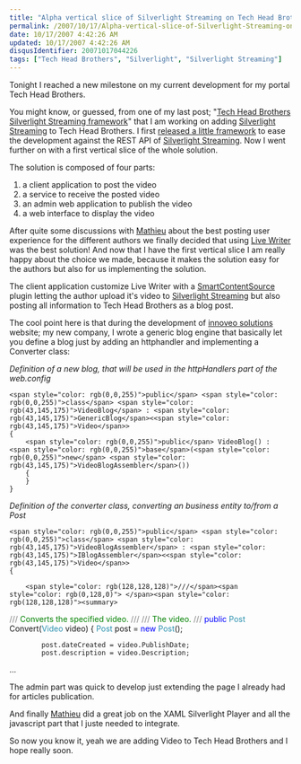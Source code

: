 ```yaml
---
title: "Alpha vertical slice of Silverlight Streaming on Tech Head Brothers"
permalink: /2007/10/17/Alpha-vertical-slice-of-Silverlight-Streaming-on-Tech-Head-Brothers/
date: 10/17/2007 4:42:26 AM
updated: 10/17/2007 4:42:26 AM
disqusIdentifier: 20071017044226
tags: ["Tech Head Brothers", "Silverlight", "Silverlight Streaming"]
---
```

Tonight I reached a new milestone on my current development for my portal Tech Head Brothers.

You might know, or guessed, from one of my last post; "[Tech Head Brothers Silverlight Streaming framework](http://weblogs.asp.net/lkempe/archive/2007/10/11/tech-head-brothers-silverlight-streaming-framework.aspx)" that I am working on adding [Silverlight Streaming](http://silverlight.live.com/) to Tech Head Brothers. I first [released a little framework](http://www.codeplex.com/THBSLSFramework) to ease the development against the REST API of [Silverlight Streaming](http://silverlight.live.com/). Now I went further on with a first vertical slice of the whole solution.
<!-- more -->

The solution is composed of four parts:

1.  a client application to post the video
2.  a service to receive the posted video
3.  an admin web application to publish the video
4.  a web interface to display the video 

After quite some discussions with [Mathieu](http://www.techheadbrothers.com/Auteurs.aspx/mathieu-kempe) about the best posting user experience for the different authors we finally decided that using [Live Writer](http://get.live.com/betas/writer_betas) was the best solution! And now that I have the first vertical slice I am really happy about the choice we made, because it makes the solution easy for the authors but also for us implementing the solution.

The client application customize Live Writer with a [SmartContentSource](http://msdn2.microsoft.com/en-us/library/aa738935.aspx) plugin letting the author upload it's video to [Silverlight Streaming](http://silverlight.live.com/) but also posting all information to Tech Head Brothers as a blog post.

The cool point here is that during the development of [innoveo solutions](http://www.innoveo.com/) website; my new company, I wrote a generic blog engine that basically let you define a blog just by adding an httphandler and implementing a Converter class:

*Definition of a new blog, that will be used in the httpHandlers part of the web.config*

    <span style="color: rgb(0,0,255)">public</span> <span style="color: rgb(0,0,255)">class</span> <span style="color: rgb(43,145,175)">VideoBlog</span> : <span style="color: rgb(43,145,175)">GenericBlog</span><<span style="color: rgb(43,145,175)">Video</span>>
    {
        <span style="color: rgb(0,0,255)">public</span> VideoBlog() : <span style="color: rgb(0,0,255)">base</span>(<span style="color: rgb(0,0,255)">new</span> <span style="color: rgb(43,145,175)">VideoBlogAssembler</span>())
        {
        }
    }
[](http://11011.net/software/vspaste)


*Definition of the converter class, converting an business entity to/from a Post*

    <span style="color: rgb(0,0,255)">public</span> <span style="color: rgb(0,0,255)">class</span> <span style="color: rgb(43,145,175)">VideoBlogAssembler</span> : <span style="color: rgb(43,145,175)">IBlogAssembler</span><<span style="color: rgb(43,145,175)">Video</span>>
    {

[](http://11011.net/software/vspaste)

        <span style="color: rgb(128,128,128)">///</span><span style="color: rgb(0,128,0)"> </span><span style="color: rgb(128,128,128)"><summary>
</span>        <span style="color: rgb(128,128,128)">///</span><span style="color: rgb(0,128,0)"> Converts the specified video.
</span>        <span style="color: rgb(128,128,128)">///</span><span style="color: rgb(0,128,0)"> </span><span style="color: rgb(128,128,128)"></summary>
</span>        <span style="color: rgb(128,128,128)">///</span><span style="color: rgb(0,128,0)"> </span><span style="color: rgb(128,128,128)"><param name="video"></span><span style="color: rgb(0,128,0)">The video.</span><span style="color: rgb(128,128,128)"></param>
</span>        <span style="color: rgb(128,128,128)">///</span><span style="color: rgb(0,128,0)"> </span><span style="color: rgb(128,128,128)"><returns></returns>
</span>        <span style="color: rgb(0,0,255)">public</span> <span style="color: rgb(43,145,175)">Post</span> Convert(<span style="color: rgb(43,145,175)">Video</span> video)
        {
            <span style="color: rgb(43,145,175)">Post</span> post = <span style="color: rgb(0,0,255)">new</span> <span style="color: rgb(43,145,175)">Post</span>();

            post.dateCreated = video.PublishDate;
            post.description = video.Description;

[](http://11011.net/software/vspaste)


...

The admin part was quick to develop just extending the page I already had for articles publication.

And finally [Mathieu](http://www.techheadbrothers.com/Auteurs.aspx/mathieu-kempe) did a great job on the XAML Silverlight Player and all the javascript part that I juste needed to integrate.

So now you know it, yeah we are adding Video to Tech Head Brothers and I hope really soon.
